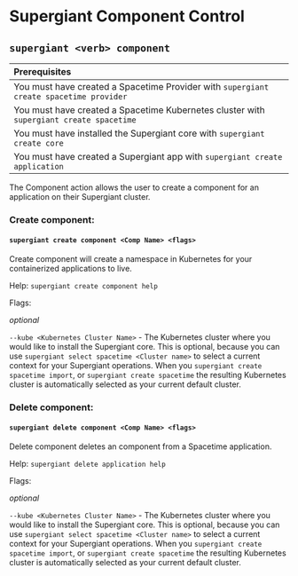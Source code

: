 # Supergiant Component Control

## `supergiant <verb> component`

| Prerequisites
| :---
| You must have created a Spacetime Provider with `supergiant create spacetime provider`
| You must have created a Spacetime Kubernetes cluster with `supergiant create spacetime`
| You must have installed the Supergiant core with `supergiant create core`
| You must have created a Supergiant app with `supergiant create application`

The Component action allows the user to create a component for an application on their Supergiant cluster.

### Create component:
#### `supergiant create component <Comp Name> <flags>`

Create component will create a namespace in Kubernetes for your containerized applications to live.

Help: `supergiant create component help`

Flags:

*optional*

`--kube <Kubernetes Cluster Name>` - The Kubernetes cluster where you would like to install the Supergiant core. This is optional, because you can use `supergiant select spacetime <Cluster name>` to select a current context for your Supergiant operations. When you `supergiant create spacetime import`, or `supergiant create spacetime` the resulting Kubernetes cluster is automatically selected as your current default cluster.

### Delete component:
#### `supergiant delete component <Comp Name> <flags>`

Delete component deletes an component from a Spacetime application.

Help: `supergiant delete application help`

Flags:

*optional*

`--kube <Kubernetes Cluster Name>` - The Kubernetes cluster where you would like to install the Supergiant core. This is optional, because you can use `supergiant select spacetime <Cluster name>` to select a current context for your Supergiant operations. When you `supergiant create spacetime import`, or `supergiant create spacetime` the resulting Kubernetes cluster is automatically selected as your current default cluster.
